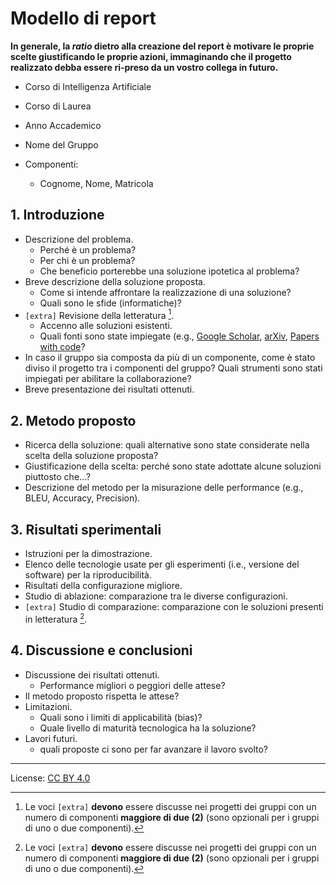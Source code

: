 # Modello di report

**In generale, la _ratio_ dietro alla creazione del report è motivare le proprie scelte giustificando le proprie azioni, immaginando che il progetto realizzato debba essere ri-preso da un vostro collega in futuro.**

* Corso di Intelligenza Artificiale
* Corso di Laurea
* Anno Accademico

* Nome del Gruppo

* Componenti:
  * Cognome, Nome, Matricola

## 1. Introduzione

* Descrizione del problema.
  * Perché è un problema?
  * Per chi è un problema?
  * Che beneficio porterebbe una soluzione ipotetica al problema?
* Breve descrizione della soluzione proposta.
  * Come si intende affrontare la realizzazione di una soluzione?
  * Quali sono le sfide (informatiche)?
* `[extra]` Revisione della letteratura [^1].
  * Accenno alle soluzioni esistenti.
  * Quali fonti sono state impiegate (e.g., [Google Scholar](scholar.google.com), [arXiv](arXiv.com), [Papers with code](paperswithcode.com)?
* In caso il gruppo sia composta da più di un componente, come è stato diviso il progetto tra i componenti del gruppo? Quali strumenti sono stati impiegati per abilitare la collaborazione?
* Breve presentazione dei risultati ottenuti.

## 2. Metodo proposto

* Ricerca della soluzione: quali alternative sono state considerate nella scelta della soluzione proposta?
* Giustificazione della scelta: perché sono state adottate alcune soluzioni piuttosto che...?
* Descrizione del metodo per la misurazione delle performance (e.g., BLEU, Accuracy, Precision).

## 3. Risultati sperimentali

* Istruzioni per la dimostrazione.
* Elenco delle tecnologie usate per gli esperimenti (i.e., versione del software) per la riproducibilità.
* Risultati della configurazione migliore.
* Studio di ablazione: comparazione tra le diverse configurazioni.
* `[extra]` Studio di comparazione: comparazione con le soluzioni presenti in letteratura [^1].

## 4. Discussione e conclusioni

* Discussione dei risultati ottenuti.
  * Performance migliori o peggiori delle attese?
* Il metodo proposto rispetta le attese?
* Limitazioni.
  * Quali sono i limiti di applicabilità (bias)?
  * Quale livello di maturità tecnologica ha la soluzione?
* Lavori futuri.
  * quali proposte ci sono per far avanzare il lavoro svolto?

[^1]: Le voci `[extra]` **devono** essere discusse nei progetti dei gruppi con un numero di componenti **maggiore di due (2)** (sono opzionali per i gruppi di uno o due componenti).

---

License: [CC BY 4.0](https://creativecommons.org/licenses/by/4.0/)
